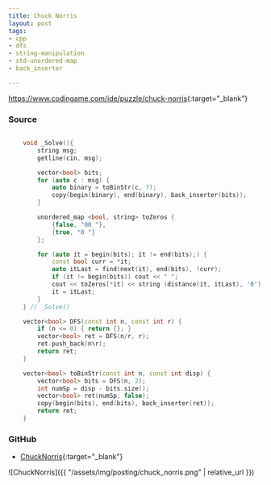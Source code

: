 ```yaml
---
title: Chuck Norris
layout: post
tags:
- cpp
- dfs
- string-manipulation
- std-unordered-map
- back_inserter

---
```


<https://www.codingame.com/ide/puzzle/chuck-norris>{:target="_blank"}

### Source

```cpp

    void _Solve(){
        string msg;
        getline(cin, msg);

        vector<bool> bits;
        for (auto c : msg) {
            auto binary = toBinStr(c, 7);
            copy(begin(binary), end(binary), back_inserter(bits));
        }

        unordered_map <bool, string> toZeros {
            {false, "00 "},
            {true, "0 "}
        };

        for (auto it = begin(bits); it != end(bits);) {
            const bool curr = *it;
            auto itLast = find(next(it), end(bits), !curr);
            if (it != begin(bits)) cout << " ";
            cout << toZeros[*it] << string (distance(it, itLast), '0');
            it = itLast;
        }
    } // _Solve()

    vector<bool> DFS(const int n, const int r) {
        if (n <= 0) { return {}; }
        vector<bool> ret = DFS(n/r, r);
        ret.push_back(n%r);
        return ret;
    }

    vector<bool> toBinStr(const int n, const int disp) {
        vector<bool> bits = DFS(n, 2);
        int numSp = disp - bits.size();
        vector<bool> ret(numSp, false);
        copy(begin(bits), end(bits), back_inserter(ret));
        return ret;
    }

```

### GitHub

- [ChuckNorris](<https://github.com/coolwindjo/algoguru/tree/master/_posts/Done/ChuckNorris>){:target="_blank"}

![ChuckNorris]({{ "/assets/img/posting/chuck_norris.png" | relative_url }})

